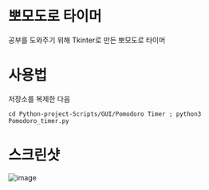 # 뽀모도로 타이머
공부를 도와주기 위해 Tkinter로 만든 뽀모도로 타이머

# 사용법
저장소를 복제한 다음

```cd Python-project-Scripts/GUI/Pomodoro Timer ; python3 Pomodoro_timer.py```

# 스크린샷
![image](screenshot.png)
